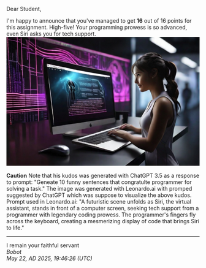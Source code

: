Dear Student,

I'm happy to announce that you've managed to get **16** out of 16 points for this assignment.
High-five! Your programming prowess is so advanced, even Siri asks you for tech support.
![Coder Triumph](https://raw.githubusercontent.com/sbobek/bobot-kudos/main/Leonardo_Diffusion_XL_A_futuristic_scene_unfolds_as_Siri_the_v_3.jpg)


**Caution**
Note that his kudos was generated with ChatGPT 3.5 as a response to prompt: "Geneate 10 funny sentences that congratulte programmer for solving a task."
The image was generated with Leonardo.ai with promped suggested by ChatGPT which was suppose to visualize the above kudos.
Prompt used in Leonardo.ai: "A futuristic scene unfolds as Siri, the virtual assistant, stands in front of a computer screen, seeking tech support from a programmer with legendary coding prowess. The programmer's fingers fly across the keyboard, creating a mesmerizing display of code that brings Siri to life."



-----------
I remain your faithful servant\
_Bobot_\
_May 22, AD 2025, 19:46:26 (UTC)_